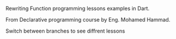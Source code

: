 Rewriting Function programming lessons examples in Dart.

From Declarative programming course by Eng. Mohamed Hammad.

Switch between branches to see diffrent lessons

